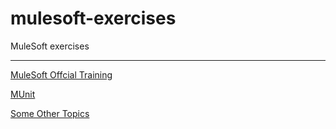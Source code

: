 # mulesoft-exercises
MuleSoft exercises

<hr>

[MuleSoft Offcial Training](Doc/mulesoft-doc/README.md)

[MUnit](Doc/mulesoft-doc/MUnit/README.md)

[Some Other Topics](Doc/mulesoft-doc/OtherTopics.md)

